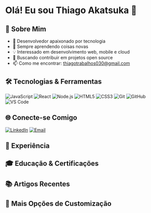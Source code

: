 <!-- Banner opcional - descomente e adicione sua imagem -->
<!-- ![Banner](URL_DA_SUA_IMAGEM) -->

# Olá! Eu sou Thiago Akatsuka 👋

## 🚀 Sobre Mim

<!-- Personalize sua bio aqui -->
- 🔭 Desenvolvedor apaixonado por tecnologia
- 🌱 Sempre aprendendo coisas novas
- 💡 Interessado em desenvolvimento web, mobile e cloud
- 🎯 Buscando contribuir em projetos open source
- 📫 Como me encontrar: [thiagotrabalhos030@gmail.com](mailto:thiagotrabalhos030@gmail.com)

## 🛠️ Tecnologias & Ferramentas

<!-- Adicione ou remova badges conforme suas tecnologias -->
![JavaScript](https://img.shields.io/badge/-JavaScript-F7DF1E?style=flat-square&logo=javascript&logoColor=black)
![React](https://img.shields.io/badge/-React-61DAFB?style=flat-square&logo=react&logoColor=black)
![Node.js](https://img.shields.io/badge/-Node.js-339933?style=flat-square&logo=node.js&logoColor=white)
![HTML5](https://img.shields.io/badge/-HTML5-E34F26?style=flat-square&logo=html5&logoColor=white)
![CSS3](https://img.shields.io/badge/-CSS3-1572B6?style=flat-square&logo=css3&logoColor=white)
![Git](https://img.shields.io/badge/-Git-F05032?style=flat-square&logo=git&logoColor=white)
![GitHub](https://img.shields.io/badge/-GitHub-181717?style=flat-square&logo=github&logoColor=white)
![VS Code](https://img.shields.io/badge/-VS%20Code-007ACC?style=flat-square&logo=visual-studio-code&logoColor=white)

## 🌐 Conecte-se Comigo

<!-- Adicione seus links de redes sociais -->
[![LinkedIn](https://img.shields.io/badge/-LinkedIn-0077B5?style=flat-square&logo=linkedin&logoColor=white)](https://www.linkedin.com/in/thiagoakatsuka/)
[![Email](https://img.shields.io/badge/-Email-D14836?style=flat-square&logo=gmail&logoColor=white)](mailto:thiagotrabalhos030@gmail.com)

<!-- ## 🎯 Projetos em Destaque

[![Projeto 1](https://github-readme-stats.vercel.app/api/pin/?username=ThiagoAkatsuka&repo=nome-do-repo&theme=tokyonight)](https://github.com/ThiagoAkatsuka/nome-do-repo)
[![Projeto 2](https://github-readme-stats.vercel.app/api/pin/?username=ThiagoAkatsuka&repo=outro-repo&theme=tokyonight)](https://github.com/ThiagoAkatsuka/outro-repo)
-->

## 💼 Experiência

<!-- Adicione sua experiência profissional -->
<!-- - **Cargo** - Empresa (Período)
  - Descrição das atividades e conquistas
-->

## 🎓 Educação & Certificações

<!-- Adicione sua formação e certificações -->
<!-- - **Curso/Graduação** - Instituição (Ano)
- **Certificação** - Plataforma (Ano)
-->

## 📚 Artigos Recentes

<!-- Se você escreve artigos, adicione aqui -->
<!-- - [Título do Artigo](link-do-artigo)
-->

## 🎨 Mais Opções de Customização

<!-- TEMAS DISPONÍVEIS: default, dark, radical, merko, gruvbox, tokyonight, onedark, cobalt, synthwave, highcontrast, dracula -->
<!-- Para alterar o tema, substitua 'tokyonight' por outro tema nas URLs acima -->
